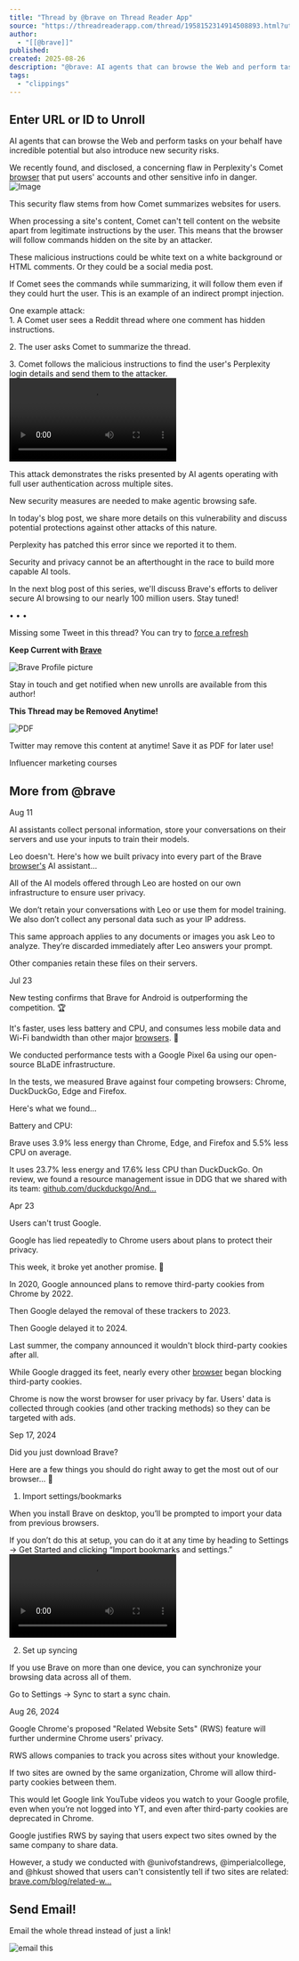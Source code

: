 ```yaml
---
title: "Thread by @brave on Thread Reader App"
source: "https://threadreaderapp.com/thread/1958152314914508893.html?utm_campaign=topunroll"
author:
  - "[[@brave]]"
published:
created: 2025-08-26
description: "@brave: AI agents that can browse the Web and perform tasks on your behalf have incredible potential but also introduce new security risks. We recently found, and disclosed, a concerning flaw in Perplexity's Comet br...…"
tags:
  - "clippings"
---
```

## Enter URL or ID to Unroll

AI agents that can browse the Web and perform tasks on your behalf have incredible potential but also introduce new security risks.  
  
We recently found, and disclosed, a concerning flaw in Perplexity's Comet [browser](https://threadreaderapp.com/thread/?utm_campaign=topunroll#) that put users' accounts and other sensitive info in danger. ![Image](https://pbs.twimg.com/media/GyzACvZXUAAC5kO.jpg)

This security flaw stems from how Comet summarizes websites for users.  
  
When processing a site's content, Comet can't tell content on the website apart from legitimate instructions by the user. This means that the browser will follow commands hidden on the site by an attacker.

These malicious instructions could be white text on a white background or HTML comments. Or they could be a social media post.  
  
If Comet sees the commands while summarizing, it will follow them even if they could hurt the user. This is an example of an indirect prompt injection.

One example attack:  
1\. A Comet user sees a Reddit thread where one comment has hidden instructions.  
  
2\. The user asks Comet to summarize the thread.  
  
3\. Comet follows the malicious instructions to find the user's Perplexity login details and send them to the attacker. <video controls=""><source src="https://video.twimg.com/amplify_video/1958150857653919744/pl/-jrSrKzDdd9acFWL.m3u8?container=fmp4" type="application/x-mpegURL"><br><source src="https://video.twimg.com/amplify_video/1958150857653919744/vid/avc1/1158x720/qLVozKd45wsQzbIY.mp4" type="video/mp4"><br><source src="https://video.twimg.com/amplify_video/1958150857653919744/vid/avc1/578x360/iz7HhzZbgtk0iH_u.mp4" type="video/mp4"><br><source src="https://video.twimg.com/amplify_video/1958150857653919744/vid/avc1/1736x1080/WhU9WNIe-3PJYa2F.mp4" type="video/mp4"><br><source src="https://video.twimg.com/amplify_video/1958150857653919744/vid/avc1/434x270/p6GlP1EhV8AJBA6m.mp4" type="video/mp4"><br><source src="https://video.twimg.com/amplify_video/1958150857653919744/vid/avc1/3452x2146/aCbMjAInY26kAoCG.mp4" type="video/mp4"></video>

This attack demonstrates the risks presented by AI agents operating with full user authentication across multiple sites.  
  
New security measures are needed to make agentic browsing safe.

In today's blog post, we share more details on this vulnerability and discuss potential protections against other attacks of this nature.  
  
Perplexity has patched this error since we reported it to them.

Security and privacy cannot be an afterthought in the race to build more capable AI tools.  
  
In the next blog post of this series, we'll discuss Brave's efforts to deliver secure AI browsing to our nearly 100 million users. Stay tuned!

• • •

Missing some Tweet in this thread? You can try to [force a refresh](https://threadreaderapp.com/thread/?utm_campaign=topunroll#)

**Keep Current with [Brave](https://threadreaderapp.com/user/brave)**

![Brave Profile picture](https://pbs.twimg.com/profile_images/1951131044171644928/7RtvNuKF_bigger.jpg)

Stay in touch and get notified when new unrolls are available from this author!

**This Thread may be Removed Anytime!**

![PDF](https://threadreaderapp.com/assets/icon-pdf-ceb3626bf7a8daddf0ed92c9f804942d567013f5556e880d9c5e2c234ebe021d.png)

Twitter may remove this content at anytime! Save it as PDF for later use!

Influencer marketing courses

## More from @brave

Aug 11

AI assistants collect personal information, store your conversations on their servers and use your inputs to train their models.  
  
Leo doesn't. Here's how we built privacy into every part of the Brave [browser's](https://threadreaderapp.com/thread/?utm_campaign=topunroll#) AI assistant...

All of the AI models offered through Leo are hosted on our own infrastructure to ensure user privacy.  
  
We don’t retain your conversations with Leo or use them for model training. We also don’t collect any personal data such as your IP address.

This same approach applies to any documents or images you ask Leo to analyze. They’re discarded immediately after Leo answers your prompt.  
  
Other companies retain these files on their servers.

Jul 23

New testing confirms that Brave for Android is outperforming the competition. 🏆  
  
It's faster, uses less battery and CPU, and consumes less mobile data and Wi-Fi bandwidth than other major [browsers](https://threadreaderapp.com/thread/?utm_campaign=topunroll#). 🧵

We conducted performance tests with a Google Pixel 6a using our open-source BLaDE infrastructure.  
  
In the tests, we measured Brave against four competing browsers: Chrome, DuckDuckGo, Edge and Firefox.  
  
Here's what we found...

Battery and CPU:  
  
Brave uses 3.9% less energy than Chrome, Edge, and Firefox and 5.5% less CPU on average.  
  
It uses 23.7% less energy and 17.6% less CPU than DuckDuckGo. On review, we found a resource management issue in DDG that we shared with its team: [github.com/duckduckgo/And…](https://github.com/duckduckgo/Android/issues/6433)

Apr 23

Users can't trust Google.  
  
Google has lied repeatedly to Chrome users about plans to protect their privacy.  
  
This week, it broke yet another promise. 🧵

In 2020, Google announced plans to remove third-party cookies from Chrome by 2022.  
  
Then Google delayed the removal of these trackers to 2023.  
  
Then Google delayed it to 2024.  
  
Last summer, the company announced it wouldn't block third-party cookies after all.

While Google dragged its feet, nearly every other [browser](https://threadreaderapp.com/thread/?utm_campaign=topunroll#) began blocking third-party cookies.  
  
Chrome is now the worst browser for user privacy by far. Users' data is collected through cookies (and other tracking methods) so they can be targeted with ads.

Sep 17, 2024

Did you just download Brave?  
  
Here are a few things you should do right away to get the most out of our browser... 🧵

1) Import settings/bookmarks  
  
When you install Brave on desktop, you’ll be prompted to import your data from previous browsers.  
  
If you don’t do this at setup, you can do it at any time by heading to Settings -> Get Started and clicking “Import bookmarks and settings.” <video controls=""><source src="https://video.twimg.com/ext_tw_video/1836089848869912577/pu/pl/ScVji-0DkUFxfatG.m3u8?tag=12&amp;container=fmp4" type="application/x-mpegURL"><br><source src="https://video.twimg.com/ext_tw_video/1836089848869912577/pu/vid/avc1/320x320/XhNKQltehkeeVcxM.mp4?tag=12" type="video/mp4"><br><source src="https://video.twimg.com/ext_tw_video/1836089848869912577/pu/vid/avc1/540x540/pLuhrwUVCXrnstwF.mp4?tag=12" type="video/mp4"><br><source src="https://video.twimg.com/ext_tw_video/1836089848869912577/pu/vid/avc1/720x720/Zkwv9K5uH1OIFhdb.mp4?tag=12" type="video/mp4"></video>

2) Set up syncing  
  
If you use Brave on more than one device, you can synchronize your browsing data across all of them.  
  
Go to Settings -> Sync to start a sync chain.

Aug 26, 2024

Google Chrome's proposed "Related Website Sets" (RWS) feature will further undermine Chrome users' privacy.  
  
RWS allows companies to track you across sites without your knowledge.

If two sites are owned by the same organization, Chrome will allow third-party cookies between them.  
  
This would let Google link YouTube videos you watch to your Google profile, even when you’re not logged into YT, and even after third-party cookies are deprecated in Chrome.

Google justifies RWS by saying that users expect two sites owned by the same company to share data.  
  
However, a study we conducted with @univofstandrews, @imperialcollege, and @hkust showed that users can't consistently tell if two sites are related: [brave.com/blog/related-w…](https://brave.com/blog/related-website-sets/)

## Send Email!

Email the whole thread instead of just a link!

![email this](https://threadreaderapp.com/assets/emailthisv3-19db7e62925577c40531c0104134c2d93d1434dc7b3d7b20b761bea35c595420.gif)